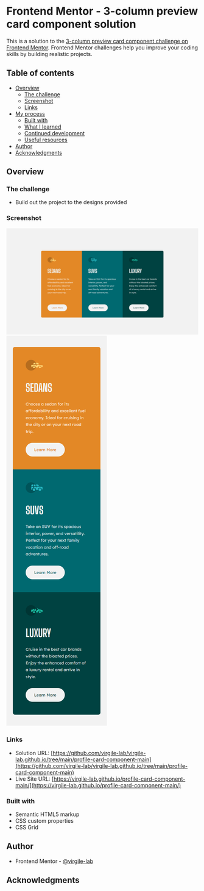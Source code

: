 # Frontend Mentor - 3-column preview card component solution

This is a solution to the [3-column preview card component challenge on Frontend Mentor](https://www.frontendmentor.io/challenges/3column-preview-card-component-pH92eAR2-). Frontend Mentor challenges help you improve your coding skills by building realistic projects. 

## Table of contents

- [Overview](#overview)
  - [The challenge](#the-challenge)
  - [Screenshot](#screenshot)
  - [Links](#links)
- [My process](#my-process)
  - [Built with](#built-with)
  - [What I learned](#what-i-learned)
  - [Continued development](#continued-development)
  - [Useful resources](#useful-resources)
- [Author](#author)
- [Acknowledgments](#acknowledgments)


## Overview

### The challenge

- Build out the project to the designs provided

### Screenshot

![](./Screenshot_Desktop.png)
![](./Screenshot_Mobile.png)

### Links

- Solution URL: [https://github.com/virgile-lab/virgile-lab.github.io/tree/main/profile-card-component-main](https://github.com/virgile-lab/virgile-lab.github.io/tree/main/profile-card-component-main)
- Live Site URL: [https://virgile-lab.github.io/profile-card-component-main/](https://virgile-lab.github.io/profile-card-component-main/)

### Built with

- Semantic HTML5 markup
- CSS custom properties
- CSS Grid

## Author

- Frontend Mentor - [@virgile-lab](https://www.frontendmentor.io/profile/virgile-lab)

## Acknowledgments

